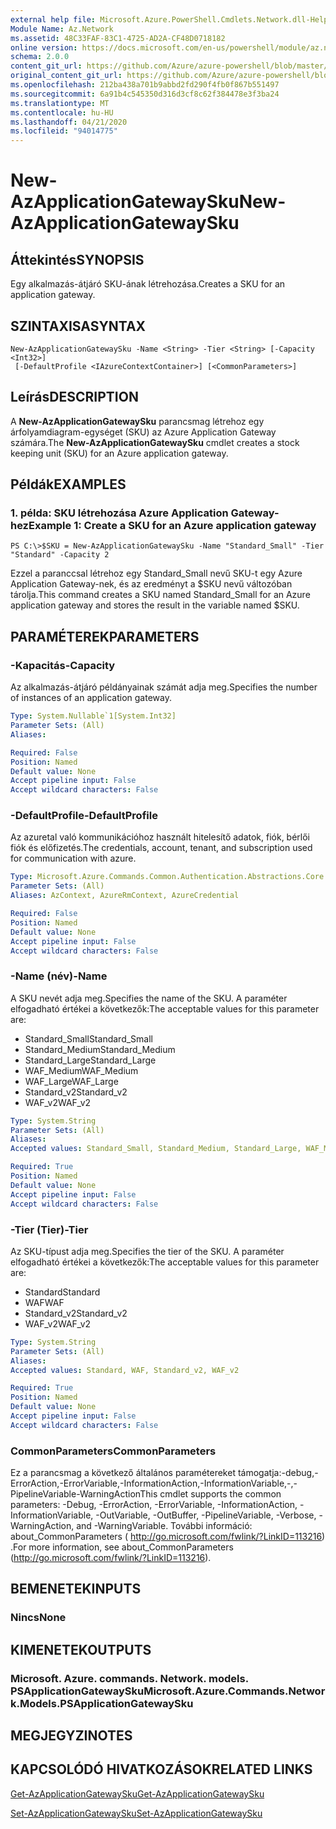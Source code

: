```yaml
---
external help file: Microsoft.Azure.PowerShell.Cmdlets.Network.dll-Help.xml
Module Name: Az.Network
ms.assetid: 48C33FAF-83C1-4725-AD2A-CF48D0718182
online version: https://docs.microsoft.com/en-us/powershell/module/az.network/new-azapplicationgatewaysku
schema: 2.0.0
content_git_url: https://github.com/Azure/azure-powershell/blob/master/src/Network/Network/help/New-AzApplicationGatewaySku.md
original_content_git_url: https://github.com/Azure/azure-powershell/blob/master/src/Network/Network/help/New-AzApplicationGatewaySku.md
ms.openlocfilehash: 212ba438a701b9abbd2fd290f4fb0f867b551497
ms.sourcegitcommit: 6a91b4c545350d316d3cf8c62f384478e3f3ba24
ms.translationtype: MT
ms.contentlocale: hu-HU
ms.lasthandoff: 04/21/2020
ms.locfileid: "94014775"
---
```

# <span data-ttu-id="e6b56-101">New-AzApplicationGatewaySku</span><span class="sxs-lookup"><span data-stu-id="e6b56-101">New-AzApplicationGatewaySku</span></span>

## <span data-ttu-id="e6b56-102">Áttekintés</span><span class="sxs-lookup"><span data-stu-id="e6b56-102">SYNOPSIS</span></span>
<span data-ttu-id="e6b56-103">Egy alkalmazás-átjáró SKU-ának létrehozása.</span><span class="sxs-lookup"><span data-stu-id="e6b56-103">Creates a SKU for an application gateway.</span></span>

## <span data-ttu-id="e6b56-104">SZINTAXISA</span><span class="sxs-lookup"><span data-stu-id="e6b56-104">SYNTAX</span></span>

```
New-AzApplicationGatewaySku -Name <String> -Tier <String> [-Capacity <Int32>]
 [-DefaultProfile <IAzureContextContainer>] [<CommonParameters>]
```

## <span data-ttu-id="e6b56-105">Leírás</span><span class="sxs-lookup"><span data-stu-id="e6b56-105">DESCRIPTION</span></span>
<span data-ttu-id="e6b56-106">A **New-AzApplicationGatewaySku** parancsmag létrehoz egy árfolyamdiagram-egységet (SKU) az Azure Application Gateway számára.</span><span class="sxs-lookup"><span data-stu-id="e6b56-106">The **New-AzApplicationGatewaySku** cmdlet creates a stock keeping unit (SKU) for an Azure application gateway.</span></span>

## <span data-ttu-id="e6b56-107">Példák</span><span class="sxs-lookup"><span data-stu-id="e6b56-107">EXAMPLES</span></span>

### <span data-ttu-id="e6b56-108">1. példa: SKU létrehozása Azure Application Gateway-hez</span><span class="sxs-lookup"><span data-stu-id="e6b56-108">Example 1: Create a SKU for an Azure application gateway</span></span>
```
PS C:\>$SKU = New-AzApplicationGatewaySku -Name "Standard_Small" -Tier "Standard" -Capacity 2
```

<span data-ttu-id="e6b56-109">Ezzel a paranccsal létrehoz egy Standard_Small nevű SKU-t egy Azure Application Gateway-nek, és az eredményt a $SKU nevű változóban tárolja.</span><span class="sxs-lookup"><span data-stu-id="e6b56-109">This command creates a SKU named Standard_Small for an Azure application gateway and stores the result in the variable named $SKU.</span></span>

## <span data-ttu-id="e6b56-110">PARAMÉTEREK</span><span class="sxs-lookup"><span data-stu-id="e6b56-110">PARAMETERS</span></span>

### <span data-ttu-id="e6b56-111">-Kapacitás</span><span class="sxs-lookup"><span data-stu-id="e6b56-111">-Capacity</span></span>
<span data-ttu-id="e6b56-112">Az alkalmazás-átjáró példányainak számát adja meg.</span><span class="sxs-lookup"><span data-stu-id="e6b56-112">Specifies the number of instances of an application gateway.</span></span>

```yaml
Type: System.Nullable`1[System.Int32]
Parameter Sets: (All)
Aliases:

Required: False
Position: Named
Default value: None
Accept pipeline input: False
Accept wildcard characters: False
```

### <span data-ttu-id="e6b56-113">-DefaultProfile</span><span class="sxs-lookup"><span data-stu-id="e6b56-113">-DefaultProfile</span></span>
<span data-ttu-id="e6b56-114">Az azuretal való kommunikációhoz használt hitelesítő adatok, fiók, bérlői fiók és előfizetés.</span><span class="sxs-lookup"><span data-stu-id="e6b56-114">The credentials, account, tenant, and subscription used for communication with azure.</span></span>

```yaml
Type: Microsoft.Azure.Commands.Common.Authentication.Abstractions.Core.IAzureContextContainer
Parameter Sets: (All)
Aliases: AzContext, AzureRmContext, AzureCredential

Required: False
Position: Named
Default value: None
Accept pipeline input: False
Accept wildcard characters: False
```

### <span data-ttu-id="e6b56-115">-Name (név)</span><span class="sxs-lookup"><span data-stu-id="e6b56-115">-Name</span></span>
<span data-ttu-id="e6b56-116">A SKU nevét adja meg.</span><span class="sxs-lookup"><span data-stu-id="e6b56-116">Specifies the name of the SKU.</span></span>
<span data-ttu-id="e6b56-117">A paraméter elfogadható értékei a következők:</span><span class="sxs-lookup"><span data-stu-id="e6b56-117">The acceptable values for this parameter are:</span></span>
- <span data-ttu-id="e6b56-118">Standard_Small</span><span class="sxs-lookup"><span data-stu-id="e6b56-118">Standard_Small</span></span>
- <span data-ttu-id="e6b56-119">Standard_Medium</span><span class="sxs-lookup"><span data-stu-id="e6b56-119">Standard_Medium</span></span>
- <span data-ttu-id="e6b56-120">Standard_Large</span><span class="sxs-lookup"><span data-stu-id="e6b56-120">Standard_Large</span></span>
- <span data-ttu-id="e6b56-121">WAF_Medium</span><span class="sxs-lookup"><span data-stu-id="e6b56-121">WAF_Medium</span></span>
- <span data-ttu-id="e6b56-122">WAF_Large</span><span class="sxs-lookup"><span data-stu-id="e6b56-122">WAF_Large</span></span>
- <span data-ttu-id="e6b56-123">Standard_v2</span><span class="sxs-lookup"><span data-stu-id="e6b56-123">Standard_v2</span></span>
- <span data-ttu-id="e6b56-124">WAF_v2</span><span class="sxs-lookup"><span data-stu-id="e6b56-124">WAF_v2</span></span>

```yaml
Type: System.String
Parameter Sets: (All)
Aliases:
Accepted values: Standard_Small, Standard_Medium, Standard_Large, WAF_Medium, WAF_Large, Standard_v2, WAF_v2

Required: True
Position: Named
Default value: None
Accept pipeline input: False
Accept wildcard characters: False
```

### <span data-ttu-id="e6b56-125">-Tier (Tier)</span><span class="sxs-lookup"><span data-stu-id="e6b56-125">-Tier</span></span>
<span data-ttu-id="e6b56-126">Az SKU-típust adja meg.</span><span class="sxs-lookup"><span data-stu-id="e6b56-126">Specifies the tier of the SKU.</span></span>
<span data-ttu-id="e6b56-127">A paraméter elfogadható értékei a következők:</span><span class="sxs-lookup"><span data-stu-id="e6b56-127">The acceptable values for this parameter are:</span></span>
- <span data-ttu-id="e6b56-128">Standard</span><span class="sxs-lookup"><span data-stu-id="e6b56-128">Standard</span></span>
- <span data-ttu-id="e6b56-129">WAF</span><span class="sxs-lookup"><span data-stu-id="e6b56-129">WAF</span></span>
- <span data-ttu-id="e6b56-130">Standard_v2</span><span class="sxs-lookup"><span data-stu-id="e6b56-130">Standard_v2</span></span>
- <span data-ttu-id="e6b56-131">WAF_v2</span><span class="sxs-lookup"><span data-stu-id="e6b56-131">WAF_v2</span></span>

```yaml
Type: System.String
Parameter Sets: (All)
Aliases:
Accepted values: Standard, WAF, Standard_v2, WAF_v2

Required: True
Position: Named
Default value: None
Accept pipeline input: False
Accept wildcard characters: False
```

### <span data-ttu-id="e6b56-132">CommonParameters</span><span class="sxs-lookup"><span data-stu-id="e6b56-132">CommonParameters</span></span>
<span data-ttu-id="e6b56-133">Ez a parancsmag a következő általános paramétereket támogatja:-debug,-ErrorAction,-ErrorVariable,-InformationAction,-InformationVariable,-,-PipelineVariable-WarningAction</span><span class="sxs-lookup"><span data-stu-id="e6b56-133">This cmdlet supports the common parameters: -Debug, -ErrorAction, -ErrorVariable, -InformationAction, -InformationVariable, -OutVariable, -OutBuffer, -PipelineVariable, -Verbose, -WarningAction, and -WarningVariable.</span></span> <span data-ttu-id="e6b56-134">További információ: about_CommonParameters ( http://go.microsoft.com/fwlink/?LinkID=113216) .</span><span class="sxs-lookup"><span data-stu-id="e6b56-134">For more information, see about_CommonParameters (http://go.microsoft.com/fwlink/?LinkID=113216).</span></span>

## <span data-ttu-id="e6b56-135">BEMENETEK</span><span class="sxs-lookup"><span data-stu-id="e6b56-135">INPUTS</span></span>

### <span data-ttu-id="e6b56-136">Nincs</span><span class="sxs-lookup"><span data-stu-id="e6b56-136">None</span></span>

## <span data-ttu-id="e6b56-137">KIMENETEK</span><span class="sxs-lookup"><span data-stu-id="e6b56-137">OUTPUTS</span></span>

### <span data-ttu-id="e6b56-138">Microsoft. Azure. commands. Network. models. PSApplicationGatewaySku</span><span class="sxs-lookup"><span data-stu-id="e6b56-138">Microsoft.Azure.Commands.Network.Models.PSApplicationGatewaySku</span></span>

## <span data-ttu-id="e6b56-139">MEGJEGYZI</span><span class="sxs-lookup"><span data-stu-id="e6b56-139">NOTES</span></span>

## <span data-ttu-id="e6b56-140">KAPCSOLÓDÓ HIVATKOZÁSOK</span><span class="sxs-lookup"><span data-stu-id="e6b56-140">RELATED LINKS</span></span>

[<span data-ttu-id="e6b56-141">Get-AzApplicationGatewaySku</span><span class="sxs-lookup"><span data-stu-id="e6b56-141">Get-AzApplicationGatewaySku</span></span>](./Get-AzApplicationGatewaySku.md)

[<span data-ttu-id="e6b56-142">Set-AzApplicationGatewaySku</span><span class="sxs-lookup"><span data-stu-id="e6b56-142">Set-AzApplicationGatewaySku</span></span>](./Set-AzApplicationGatewaySku.md)


